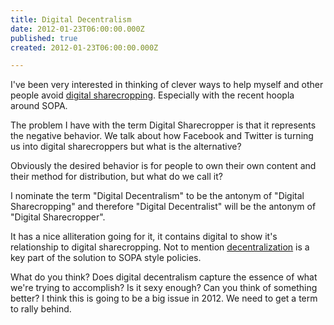 ```yaml
---
title: Digital Decentralism
date: 2012-01-23T06:00:00.000Z
published: true
created: 2012-01-23T06:00:00.000Z

---
```


I've been very interested in thinking of clever ways to help myself and other people avoid [digital sharecropping](http://www.roughtype.com/archives/2011/08/digital_sharecr.php). Especially with the recent hoopla around SOPA.

The problem I have with the term Digital Sharecropper is that it represents the negative behavior.  We talk about how Facebook and Twitter is turning us into digital sharecroppers but what is the alternative?

Obviously the desired behavior is for people to own their own content and their method for distribution, but what do we call it?

I nominate the term "Digital Decentralism" to be the antonym of "Digital Sharecropping" and therefore "Digital Decentralist" will be the antonym of "Digital Sharecropper".

It has a nice alliteration going for it, it contains digital to show it's relationship to digital sharecropping.  Not to mention [decentralization](http://scripting.com/stories/2012/01/17/sopasOtherMessageDecentral.html) is a key part of the solution to SOPA style policies.

What do you think? Does digital decentralism capture the essence of what we're trying to accomplish? Is it sexy enough?  Can you think of something better?  I think this is going to be a big issue in 2012.  We need to get a term to rally behind.

